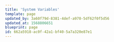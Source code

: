 ```yaml
---
title: 'System Variables'
template: page
updated_by: 3a60f79d-8381-4def-a970-5df62f0f5d56
updated_at: 1568806651
blueprint: page
id: 662a5918-ac0f-42a1-bf40-5a7a320e87e1
---
```

